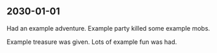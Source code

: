 ## 2030-01-01

Had an example adventure. Example party killed some example mobs.

Example treasure was given. Lots of example fun was had.

